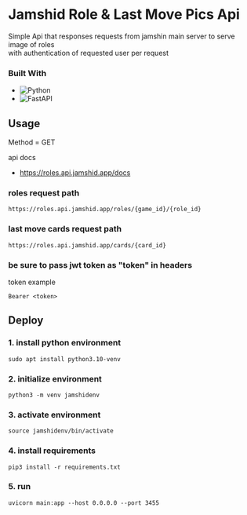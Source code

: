 # Jamshid Role & Last Move Pics Api

Simple Api that responses requests from jamshin main server to serve image of roles<br>
with authentication of requested user per request

### Built With
* ![Python](https://img.shields.io/badge/python-3670A0?style=for-the-badge&logo=python&logoColor=ffdd54)
* ![FastAPI](https://img.shields.io/badge/FastAPI-005571?style=for-the-badge&logo=fastapi)

## Usage

Method = GET

api docs
* https://roles.api.jamshid.app/docs

### roles request path
```console
https://roles.api.jamshid.app/roles/{game_id}/{role_id}
```

### last move cards request path
```console
https://roles.api.jamshid.app/cards/{card_id}
```

### be sure to pass jwt token as "token" in headers
token example
  ```console
  Bearer <token>
  ```


## Deploy

### 1. install python environment
```console
sudo apt install python3.10-venv
```
### 2. initialize environment
```console
python3 -m venv jamshidenv
```
### 3. activate environment
```console
source jamshidenv/bin/activate
```
### 4. install requirements
```console
pip3 install -r requirements.txt
```
### 5. run
```console
uvicorn main:app --host 0.0.0.0 --port 3455
```
